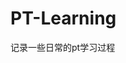 












































































































































# PT-Learning
记录一些日常的pt学习过程
